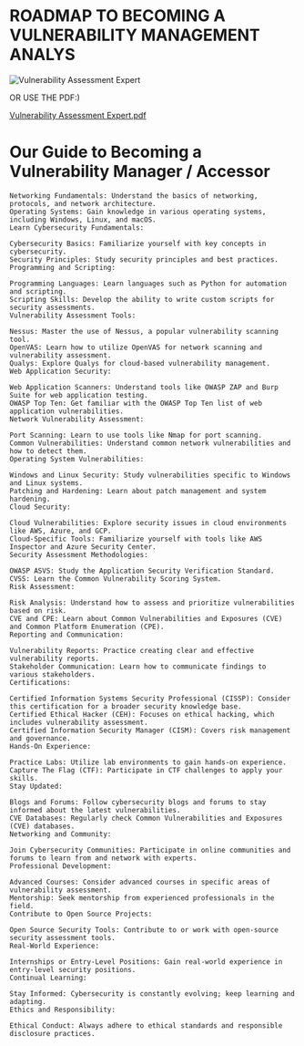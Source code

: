 # ROADMAP TO BECOMING A VULNERABILITY MANAGEMENT ANALYS

![Vulnerability Assessment Expert](https://github.com/d3vobed/EverythingCyb3R/assets/66479041/2996e995-ec00-4434-93a1-517e98361922)


OR USE THE PDF:)


[Vulnerability Assessment Expert.pdf](https://github.com/d3vobed/EverythingCyb3R/files/13242341/Vulnerability.Assessment.Expert.pdf)


# Our Guide to Becoming a Vulnerability Manager / Accessor
    Networking Fundamentals: Understand the basics of networking, protocols, and network architecture.
    Operating Systems: Gain knowledge in various operating systems, including Windows, Linux, and macOS.
    Learn Cybersecurity Fundamentals:
    
    Cybersecurity Basics: Familiarize yourself with key concepts in cybersecurity.
    Security Principles: Study security principles and best practices.
    Programming and Scripting:
    
    Programming Languages: Learn languages such as Python for automation and scripting.
    Scripting Skills: Develop the ability to write custom scripts for security assessments.
    Vulnerability Assessment Tools:
    
    Nessus: Master the use of Nessus, a popular vulnerability scanning tool.
    OpenVAS: Learn how to utilize OpenVAS for network scanning and vulnerability assessment.
    Qualys: Explore Qualys for cloud-based vulnerability management.
    Web Application Security:
    
    Web Application Scanners: Understand tools like OWASP ZAP and Burp Suite for web application testing.
    OWASP Top Ten: Get familiar with the OWASP Top Ten list of web application vulnerabilities.
    Network Vulnerability Assessment:
    
    Port Scanning: Learn to use tools like Nmap for port scanning.
    Common Vulnerabilities: Understand common network vulnerabilities and how to detect them.
    Operating System Vulnerabilities:
    
    Windows and Linux Security: Study vulnerabilities specific to Windows and Linux systems.
    Patching and Hardening: Learn about patch management and system hardening.
    Cloud Security:
    
    Cloud Vulnerabilities: Explore security issues in cloud environments like AWS, Azure, and GCP.
    Cloud-Specific Tools: Familiarize yourself with tools like AWS Inspector and Azure Security Center.
    Security Assessment Methodologies:
    
    OWASP ASVS: Study the Application Security Verification Standard.
    CVSS: Learn the Common Vulnerability Scoring System.
    Risk Assessment:
    
    Risk Analysis: Understand how to assess and prioritize vulnerabilities based on risk.
    CVE and CPE: Learn about Common Vulnerabilities and Exposures (CVE) and Common Platform Enumeration (CPE).
    Reporting and Communication:
    
    Vulnerability Reports: Practice creating clear and effective vulnerability reports.
    Stakeholder Communication: Learn how to communicate findings to various stakeholders.
    Certifications:
    
    Certified Information Systems Security Professional (CISSP): Consider this certification for a broader security knowledge base.
    Certified Ethical Hacker (CEH): Focuses on ethical hacking, which includes vulnerability assessment.
    Certified Information Security Manager (CISM): Covers risk management and governance.
    Hands-On Experience:
    
    Practice Labs: Utilize lab environments to gain hands-on experience.
    Capture The Flag (CTF): Participate in CTF challenges to apply your skills.
    Stay Updated:
    
    Blogs and Forums: Follow cybersecurity blogs and forums to stay informed about the latest vulnerabilities.
    CVE Databases: Regularly check Common Vulnerabilities and Exposures (CVE) databases.
    Networking and Community:
    
    Join Cybersecurity Communities: Participate in online communities and forums to learn from and network with experts.
    Professional Development:
    
    Advanced Courses: Consider advanced courses in specific areas of vulnerability assessment.
    Mentorship: Seek mentorship from experienced professionals in the field.
    Contribute to Open Source Projects:
    
    Open Source Security Tools: Contribute to or work with open-source security assessment tools.
    Real-World Experience:
    
    Internships or Entry-Level Positions: Gain real-world experience in entry-level security positions.
    Continual Learning:
    
    Stay Informed: Cybersecurity is constantly evolving; keep learning and adapting.
    Ethics and Responsibility:
    
    Ethical Conduct: Always adhere to ethical standards and responsible disclosure practices.
